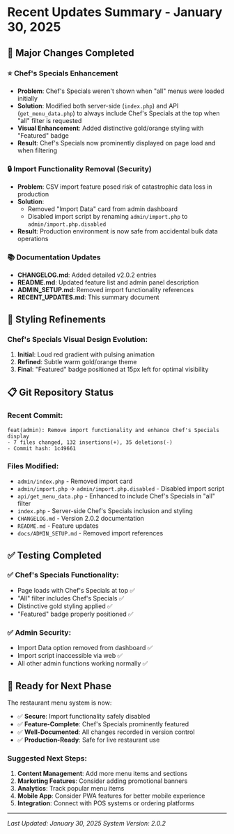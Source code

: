 # Recent Updates Summary - January 30, 2025

## 🚀 Major Changes Completed

### ⭐ Chef's Specials Enhancement
- **Problem**: Chef's Specials weren't shown when "all" menus were loaded initially
- **Solution**: Modified both server-side (`index.php`) and API (`get_menu_data.php`) to always include Chef's Specials at the top when "all" filter is requested
- **Visual Enhancement**: Added distinctive gold/orange styling with "Featured" badge
- **Result**: Chef's Specials now prominently displayed on page load and when filtering

### 🔒 Import Functionality Removal (Security)
- **Problem**: CSV import feature posed risk of catastrophic data loss in production
- **Solution**: 
  - Removed "Import Data" card from admin dashboard
  - Disabled import script by renaming `admin/import.php` to `admin/import.php.disabled`
- **Result**: Production environment is now safe from accidental bulk data operations

### 📚 Documentation Updates
- **CHANGELOG.md**: Added detailed v2.0.2 entries
- **README.md**: Updated feature list and admin panel description
- **ADMIN_SETUP.md**: Removed import functionality references
- **RECENT_UPDATES.md**: This summary document

## 🎨 Styling Refinements

### Chef's Specials Visual Design Evolution:
1. **Initial**: Loud red gradient with pulsing animation
2. **Refined**: Subtle warm gold/orange theme
3. **Final**: "Featured" badge positioned at 15px left for optimal visibility

## 📋 Git Repository Status

### Recent Commit:
```
feat(admin): Remove import functionality and enhance Chef's Specials display
- 7 files changed, 132 insertions(+), 35 deletions(-)
- Commit hash: 1c49661
```

### Files Modified:
- `admin/index.php` - Removed import card
- `admin/import.php` → `admin/import.php.disabled` - Disabled import script
- `api/get_menu_data.php` - Enhanced to include Chef's Specials in "all" filter
- `index.php` - Server-side Chef's Specials inclusion and styling
- `CHANGELOG.md` - Version 2.0.2 documentation
- `README.md` - Feature updates
- `docs/ADMIN_SETUP.md` - Removed import references

## ✅ Testing Completed

### ✅ Chef's Specials Functionality:
- Page loads with Chef's Specials at top ✅
- "All" filter includes Chef's Specials ✅
- Distinctive gold styling applied ✅
- "Featured" badge properly positioned ✅

### ✅ Admin Security:
- Import Data option removed from dashboard ✅
- Import script inaccessible via web ✅
- All other admin functions working normally ✅

## 🔄 Ready for Next Phase

The restaurant menu system is now:
- ✅ **Secure**: Import functionality safely disabled
- ✅ **Feature-Complete**: Chef's Specials prominently featured
- ✅ **Well-Documented**: All changes recorded in version control
- ✅ **Production-Ready**: Safe for live restaurant use

### Suggested Next Steps:
1. **Content Management**: Add more menu items and sections
2. **Marketing Features**: Consider adding promotional banners
3. **Analytics**: Track popular menu items
4. **Mobile App**: Consider PWA features for better mobile experience
5. **Integration**: Connect with POS systems or ordering platforms

---
*Last Updated: January 30, 2025*
*System Version: 2.0.2*
